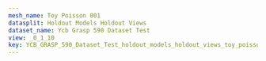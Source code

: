 ```yaml
---
mesh_name: Toy Poisson 001
datasplit: Holdout Models Holdout Views
dataset_name: Ycb Grasp 590 Dataset Test
view: _0_1_10
key: YCB_GRASP_590_Dataset_Test_holdout_models_holdout_views_toy_poisson_001__0_1_10
---
```


